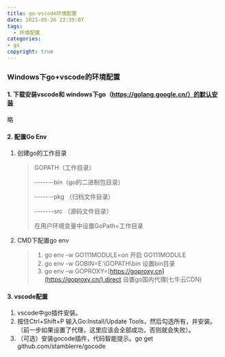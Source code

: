 ```yaml
---
title: go-vscode环境配置
date: 2021-05-26 22:35:07
tags:
  - 环境配置
categories: 
- go
copyright: true
---
```


### Windows下go+vscode的环境配置

#### 1. 下载安装vscode和 windows下go（https://golang.google.cn/）的默认安装

略

#### 2. 配置Go Env

1. 创建go的工作目录

   > GOPATH（工作目录）
   >
   > -------bin（go的二进制包目录）
   >
   > -------pkg （归档文件目录）
   >
   > -------src （源码文件目录）
   >
   > 在用户环境变量中设置GoPath=工作目录

2. CMD下配置go env

   > 1. go env -w GO111MODULE=on   开启 GO111MODULE   
   > 2. go env -w GOBIN=E:\GOPATH\bin   设置bin目录
   > 3. go env -w GOPROXY=[https://goproxy.cn](https://goproxy.cn/),direct  设置go国内代理(七牛云CDN)

#### 3. vscode配置

1. vscode中go插件安装。
2. 按住Ctrl+Shift+P 输入Go:Install/Update Tools，然后勾选所有，并安装。（前一步如果设置了代理，这里应该会全部成功，否则就会失败）。
3. （可选）安装gocode插件，代码智能提示。go get github.com/stamblerre/gocode

